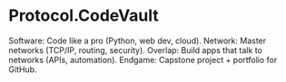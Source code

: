 # Protocol.CodeVault

  Software: Code like a pro (Python, web dev, cloud).
  Network: Master networks (TCP/IP, routing, security).
  Overlap: Build apps that talk to networks (APIs, automation).
  Endgame: Capstone project + portfolio for GitHub.

